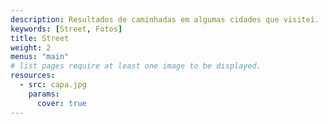 ```yaml
---
description: Resultados de caminhadas em algumas cidades que visitei.
keywords: [Street, Fotos]
title: Street
weight: 2
menus: "main"
# list pages require at least one image to be displayed.
resources:
  - src: capa.jpg
    params:
      cover: true
---
```




